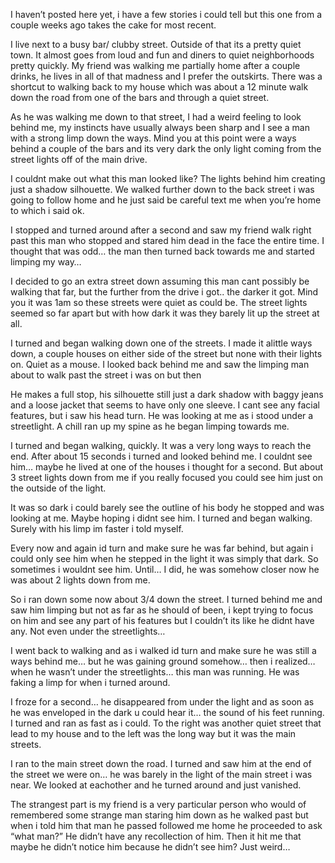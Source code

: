 I haven’t posted here yet, i have a few stories i could tell but this one from a couple weeks ago takes the cake for most recent.

I live next to a busy bar/ clubby street. Outside of that its a pretty quiet town. It almost goes from loud and fun and diners to quiet neighborhoods pretty quickly. My friend was walking me partially home after a couple drinks, he lives in all of that madness and I prefer the outskirts. There was a shortcut to walking back to my house which was about a 12 minute walk down the road from one of the bars and through a quiet street.

As he was walking me down to that street, I had a weird feeling to look behind me, my instincts have usually always been sharp and I see a man with a strong limp  down the ways. Mind you at this point were a ways behind a couple of the bars and its very dark the only light coming from the street lights off of the main drive. 

I couldnt make out what this man looked like? The lights behind him creating just a shadow silhouette. We walked further down to the back street i was going to follow home and he just said be careful text me when you’re home to which i said ok.

I stopped and turned around after a second and saw my friend walk right past this man who stopped and stared him dead in the face the entire time. I thought that was odd… the man then turned back towards me and started limping my way…

I decided to go an extra street down assuming this man cant possibly be walking that far, but the further from the drive i got.. the darker it got. Mind you it was 1am so these streets were quiet as could be. The street lights seemed so far apart but with how dark it was they barely lit up the street at all.

I turned and began walking down one of the streets.  I made it alittle ways down, a couple houses on either side of the street but none with their lights on. Quiet as a mouse. I looked back behind me and saw the limping man about to walk past the street i was on but then

He makes a full stop, his silhouette still just a dark shadow with baggy jeans and a loose jacket that seems to have only one sleeve. I cant see any facial features, but i saw his head turn. He was looking at me as i stood under a streetlight. A chill ran up my spine as he began limping towards me.

I turned and began walking, quickly. It was a very long ways to reach the end. After about 15 seconds i turned and looked behind me. I couldnt see him… maybe he lived at one of the houses i thought for a second. But about 3 street lights down from me if you really focused you could see him just on the outside of the light.

It was so dark i could barely see the outline of his body he stopped and was looking at me. Maybe hoping i didnt see him. I turned and began walking. Surely with his limp im faster i told myself.

Every now and again id turn and make sure he was far behind, but again i could only see him when he stepped in the light it was simply that dark. So sometimes i wouldnt see him. Until… I did, he was somehow closer now he was about 2 lights down from me.

So i ran down some now about 3/4 down the street. I turned behind me and saw him limping but not as far as he should of been, i kept trying to focus on him and see any part of his features but I couldn’t its like he didnt have any. Not even under the streetlights… 

I went back to walking and as i walked id turn and make sure he was still a ways behind me… but he was gaining ground somehow… then i realized… when he wasn’t under the streetlights… this man was running. He was faking a limp for when i turned around.

I froze for a second… he disappeared from under the light and as soon as he was enveloped in the dark u could hear it… the sound of his feet running. I turned and ran as fast as i could. To the right was another quiet street that lead to my house and to the left was the long way but it was the main streets.

I ran to the main street down the road. I turned and saw him at the end of the street we were on… he was barely in the light of the main street i was near. We looked at eachother and he turned around and just vanished.

The strangest part is my friend is a very particular person who would of remembered some strange man staring him down as he walked past but when i told him that man he passed followed me home he proceeded to ask “what man?” He didn’t have any recollection of him. Then it hit me that maybe he didn’t notice him because he didn’t see him? Just weird…